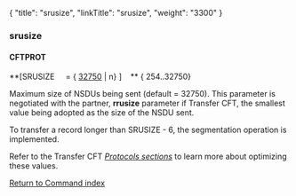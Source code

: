{
    "title": "srusize",
    "linkTitle": "srusize",
    "weight": "3300"
}<span id="srusize"></span>

### srusize

#### CFTPROT

**\[SRUSIZE     = { <u>32750</u>
| n} \]    ** { 254..32750}

Maximum size of NSDUs being sent (default = 32750). This parameter is negotiated with
the partner, <span style="font-weight: bold;">rrusize</span> parameter
if <span class="mc-variable axway_variables.Component_Short_Name variable">Transfer CFT</span>, the smallest value being adopted as the size of the NSDU
sent.

To transfer a record longer than SRUSIZE - 6, the segmentation operation
is implemented.

Refer to the <span class="mc-variable axway_variables.Component_Short_Name variable">Transfer CFT</span> *[*Protocols sections*](../../../../protocols_start_here)*
to learn more about optimizing these values.

[Return to Command index](../../)
